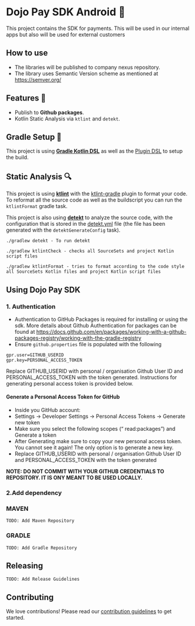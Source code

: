 # Dojo Pay SDK Android 🤖

This project contains the SDK for payments. This will be used in our internal apps but also
will be used for external customers

## How to use

- The libraries will be published to company nexus repository.
- The library uses Semantic Version scheme as mentioned at https://semver.org/

## Features 🎨

- Publish to **Github packages**.
- Kotlin Static Analysis via `ktlint` and `detekt`.

## Gradle Setup 🐘

This project is using [**Gradle Kotlin DSL**](https://docs.gradle.org/current/userguide/kotlin_dsl.html) as well as the [Plugin DSL](https://docs.gradle.org/current/userguide/plugins.html#sec:plugins_block) to setup the build.

## Static Analysis 🔍

This project is using [**ktlint**](https://github.com/pinterest/ktlint) with the [ktlint-gradle](https://github.com/jlleitschuh/ktlint-gradle) plugin to format your code. To reformat all the source code as well as the buildscript you can run the `ktlintFormat` gradle task.

This project is also using [**detekt**](https://github.com/detekt/detekt) to analyze the source code, with the configuration that is stored in the [detekt.yml](configs/detekt/detekt.yml) file (the file has been generated with the `detektGenerateConfig` task).

```
./gradlew detekt - To run detekt

./gradlew ktlintCheck - checks all SourceSets and project Kotlin script files

./gradlew ktlintFormat - tries to format according to the code style all SourceSets Kotlin files and project Kotlin script files

```

## Using Dojo Pay SDK ##

### 1. Authentication

- Authentication to GitHub Packages is required for installing or using the sdk. More details about Github Authentication for packages can be found at https://docs.github.com/en/packages/working-with-a-github-packages-registry/working-with-the-gradle-registry
- Ensure `github.properties` file is populated with the following
```
gpr.user=GITHUB_USERID 
gpr.key=PERSONAL_ACCESS_TOKEN
```
Replace GITHUB_USERID with personal / organisation Github User ID and PERSONAL_ACCESS_TOKEN with the token generated. Instructions for generating personal access token is provided below.

#### Generate a Personal Access Token for GitHub
-   Inside you GitHub account:
-   Settings -> Developer Settings -> Personal Access Tokens -> Generate new token
-   Make sure you select the following scopes (“ read:packages”) and Generate a token
-   After Generating make sure to copy your new personal access token. You cannot see it again! The only option is to generate a new key.
- Replace GITHUB_USERID with personal / organisation Github User ID and PERSONAL_ACCESS_TOKEN with the token generated

**NOTE: DO NOT COMMIT WITH YOUR GITHUB CREDENTIALS TO REPOSITORY. IT IS ONY MEANT TO BE USED LOCALLY.**

### 2.Add dependency

### MAVEN

    TODO: Add Maven Repository


### GRADLE

    TODO: Add Gradle Repository


## Releasing ##

    TODO: Add Release Guidelines


## Contributing ##

We love contributions! Please read our [contribution guidelines](/CONTRIBUTING.md) to get started.